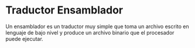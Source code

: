 # Traductor Ensamblador
Un ensamblador es un traductor muy simple que toma un archivo escrito en lenguaje de bajo nivel y produce un archivo binario que el procesador puede ejecutar.
